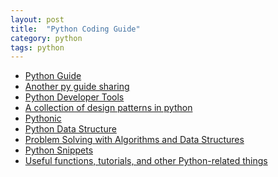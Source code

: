 ```yaml
---
layout: post
title:  "Python Coding Guide"
category: python
tags: python
---
```


 * [Python Guide][python_guide]
 * [Another py guide sharing][py_style]
 * [Python Developer Tools][py_dev_tools]
 * [A collection of design patterns in python][python_patterns]
 * [Pythonic][pythonic]
 * [Python Data Structure][python_data_structure]
 * [Problem Solving with Algorithms and Data Structures][Algorithm_Analysis]
 * [Python Snippets][python_snippets]
 * [Useful functions, tutorials, and other Python-related things][python_related]

[python_guide]: http://docs.python-guide.org/en/latest/
[py_style]: http://xiaocong.github.io/slides/idiomatic-python-code/
[py_dev_tools]: http://www.oschina.net/news/48645/python-developer-tools
[python_patterns]: https://github.com/faif/python-patterns

[python_libs]: http://doda.co/7-python-libraries-you-should-know-about
[pythonic]: http://wuzhiwei.net/be_pythonic/


[python_data_structure]: http://top.jobbole.com/4681/

[Algorithm_Analysis]: http://interactivepython.org/courselib/static/pythonds/index.html

[python_snippets]: http://snippets.readthedocs.org/en/latest/

[python_related]: https://github.com/rasbt/python_reference